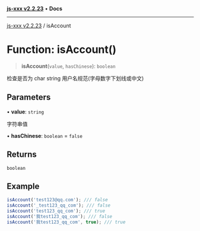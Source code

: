 [**js-xxx v2.2.23**](../README.md) • **Docs**

***

[js-xxx v2.2.23](../README.md) / isAccount

# Function: isAccount()

> **isAccount**(`value`, `hasChinese`): `boolean`

检查是否为 char string 用户名规范(字母数字下划线或中文)

## Parameters

• **value**: `string`

字符串值

• **hasChinese**: `boolean` = `false`

## Returns

`boolean`

## Example

```ts
isAccount('test123@qq.com'); /// false
isAccount('_test123_qq_com'); /// false
isAccount('test123_qq_com'); /// true
isAccount('我test123_qq_com'); /// false
isAccount('我test123_qq_com', true); /// true
```

